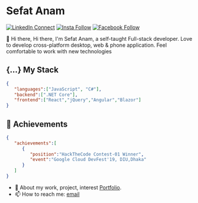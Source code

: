 # Sefat Anam

[![LinkedIn Connect](https://img.shields.io/badge/%20-Connect-black?color=14171A&labelColor=212121&logo=linkedin&logoColor=ffffff)](https://www.linkedin.com/in/SefatAnam)
[![Insta Follow](https://img.shields.io/badge/%20-Follow-black?color=14171A&labelColor=d81b60&logo=instagram&logoColor=ffffff)](https://www.instagram.com/im.sefat/)
[![Facebook Follow](https://img.shields.io/badge/%20-Connect-black?color=14171A&labelColor=1976d2&logo=facebook&logoColor=ffffff)](https://www.facebook.com/chotooPusku/)


:wave: Hi there, Hi there, I'm Sefat Anam, a self-taught Full-stack developer. Love to develop cross-platform desktop, web & phone application. Feel comfortable to work with new technologies

## {...} My Stack

```json
{
   "languages":["JavaScript", "C#"],
   "backend":[".NET Core"],
   "frontend":["React","jQuery","Angular","Blazor"]
}
```

## :tada: Achievements

```json
{
   "achievements":[
      {
         "position":"HackTheCode Contest-01 Winner",
         "event":"Google Cloud DevFest'19, DIU,Dhaka"
      }
   ]
}
```
- 💬 About my work, project, interest [Portfolio](https://sefatanam.github.io/me/).
- 📫 How to reach me: [email](mailto:sefatanam@outlook.com)
